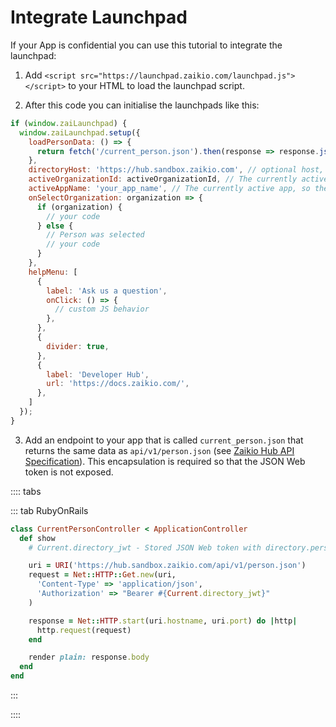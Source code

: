 # Integrate Launchpad

If your App is confidential you can use this tutorial to integrate the launchpad:

1. Add `<script src="https://launchpad.zaikio.com/launchpad.js"></script>` to your HTML to load the launchpad script.

2. After this code you can initialise the launchpads like this:

```js
if (window.zaiLaunchpad) {
  window.zaiLaunchpad.setup({
    loadPersonData: () => {
      return fetch('/current_person.json').then(response => response.json());
    },
    directoryHost: 'https://hub.sandbox.zaikio.com', // optional host, you can specify the sandbox for your test environment
    activeOrganizationId: activeOrganizationId, // The currently active organization or null if the user is selected
    activeAppName: 'your_app_name', // The currently active app, so the name of your app
    onSelectOrganization: organization => {
      if (organization) {
        // your code
      } else {
        // Person was selected
        // your code
      }
    },
    helpMenu: [
      {
        label: 'Ask us a question',
        onClick: () => {
          // custom JS behavior
        },
      },
      {
        divider: true,
      },
      {
        label: 'Developer Hub',
        url: 'https://docs.zaikio.com/',
      },
    ]
  });
}
```

3. Add an endpoint to your app that is called `current_person.json` that returns the same data as `api/v1/person.json` (see [Zaikio Hub API Specification](/api/directory/)). This encapsulation is required so that the JSON Web token is not exposed.


:::: tabs

::: tab RubyOnRails

```rb
class CurrentPersonController < ApplicationController
  def show
    # Current.directory_jwt - Stored JSON Web token with directory.person.r scope

    uri = URI('https://hub.sandbox.zaikio.com/api/v1/person.json')
    request = Net::HTTP::Get.new(uri,
      'Content-Type' => 'application/json',
      'Authorization' => "Bearer #{Current.directory_jwt}"
    )

    response = Net::HTTP.start(uri.hostname, uri.port) do |http|
      http.request(request)
    end

    render plain: response.body
  end
end
```

:::

::::
